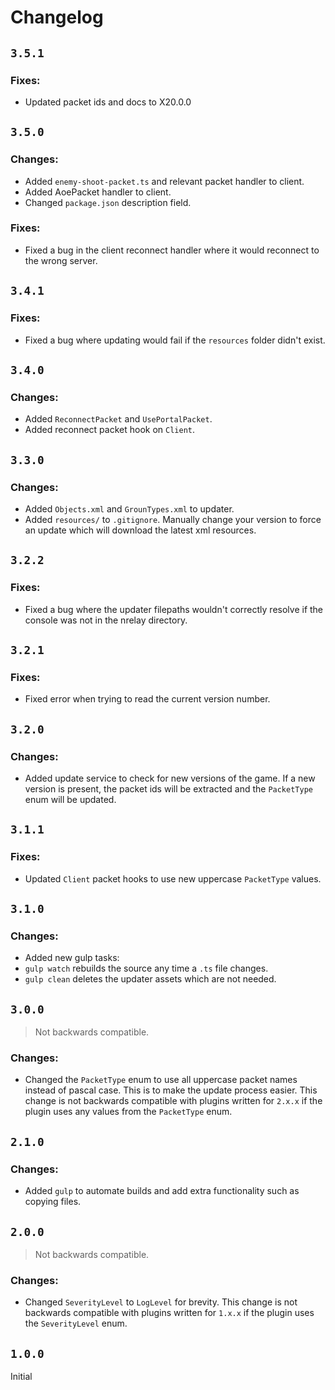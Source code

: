 # Changelog

## `3.5.1`
### Fixes:
 + Updated packet ids and docs to X20.0.0

## `3.5.0`
### Changes:
 + Added `enemy-shoot-packet.ts` and relevant packet handler to client.
 + Added AoePacket handler to client.
 + Changed `package.json` description field.
### Fixes:
 + Fixed a bug in the client reconnect handler where it would reconnect to the wrong server.

## `3.4.1`
### Fixes:
 + Fixed a bug where updating would fail if the `resources` folder didn't exist.

## `3.4.0`
### Changes:
 + Added `ReconnectPacket` and `UsePortalPacket`.
 + Added reconnect packet hook on `Client`.

## `3.3.0`
### Changes:
 + Added `Objects.xml` and `GrounTypes.xml` to updater.
 + Added `resources/` to `.gitignore`. Manually change your version to force an update which will download the latest xml resources.

## `3.2.2`
### Fixes:
 + Fixed a bug where the updater filepaths wouldn't correctly resolve if the console was not in the nrelay directory.

## `3.2.1`
### Fixes:
 + Fixed error when trying to read the current version number.

## `3.2.0`
### Changes:
 + Added update service to check for new versions of the game. If a new version is present, the packet ids will be extracted and the `PacketType` enum will be updated.

## `3.1.1`
### Fixes:
 + Updated `Client` packet hooks to use new uppercase `PacketType` values.

## `3.1.0`
### Changes:
 + Added new gulp tasks:
 + `gulp watch` rebuilds the source any time a `.ts` file changes.
 + `gulp clean` deletes the updater assets which are not needed.

## `3.0.0`
> Not backwards compatible.
### Changes:
 + Changed the `PacketType` enum to use all uppercase packet names instead of pascal case. This is to make the update process easier. This change is not backwards compatible with plugins written for `2.x.x` if the plugin uses any values from the `PacketType` enum.

## `2.1.0`
### Changes:
 + Added `gulp` to automate builds and add extra functionality such as copying files.

## `2.0.0`
> Not backwards compatible.
### Changes:
 + Changed `SeverityLevel` to `LogLevel` for brevity. This change is not backwards compatible with plugins written for `1.x.x` if the plugin uses the `SeverityLevel` enum.

## `1.0.0`
Initial

